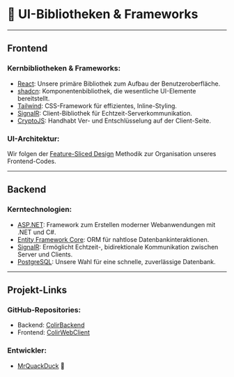# 🧰 UI-Bibliotheken & Frameworks

---

## Frontend

### Kernbibliotheken & Frameworks:

- [React](https://react.dev/): Unsere primäre Bibliothek zum Aufbau der Benutzeroberfläche.
- [shadcn](https://ui.shadcn.com/): Komponentenbibliothek, die wesentliche UI-Elemente bereitstellt.
- [Tailwind](https://tailwindcss.com/): CSS-Framework für effizientes, Inline-Styling.
- [SignalR](https://www.npmjs.com/package/@microsoft/signalr): Client-Bibliothek für Echtzeit-Serverkommunikation.
- [CryptoJS](https://cryptojs.gitbook.io/docs/): Handhabt Ver- und Entschlüsselung auf der Client-Seite.

### UI-Architektur:

Wir folgen der [Feature-Sliced Design](https://feature-sliced.design/) Methodik zur Organisation unseres Frontend-Codes.

---

## Backend

### Kerntechnologien:

- [ASP.NET](https://dotnet.microsoft.com/en-us/apps/aspnet): Framework zum Erstellen moderner Webanwendungen mit .NET und C#.
- [Entity Framework Core](https://learn.microsoft.com/en-us/ef/core/): ORM für nahtlose Datenbankinteraktionen.
- [SignalR](https://dotnet.microsoft.com/en-us/apps/aspnet/signalr): Ermöglicht Echtzeit-, bidirektionale Kommunikation zwischen Server und Clients.
- [PostgreSQL](https://www.postgresql.org/): Unsere Wahl für eine schnelle, zuverlässige Datenbank.

---

## Projekt-Links

### GitHub-Repositories:

- Backend: [ColirBackend](https://github.com/MrQuackDuck/ColirBackend/)
- Frontend: [ColirWebClient](https://github.com/MrQuackDuck/ColirWebClient/)

### Entwickler:

- [MrQuackDuck](https://github.com/MrQuackDuck/) 🦆
